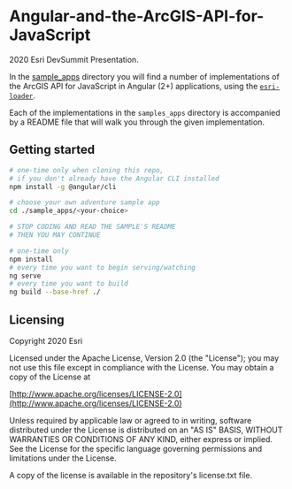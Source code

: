# Angular-and-the-ArcGIS-API-for-JavaScript

2020 Esri DevSummit Presentation.

In the [sample_apps](https://github.com/sean-olson-esri/2018_dev_summit_arcgis_api_angular_cli/tree/master/sample_apps) directory you will find a number of implementations of the ArcGIS API for JavaScript in Angular (2+) applications, using the [`esri-loader`](https://github.com/Esri/esri-loader).

Each of the implementations in the `samples_apps` directory is accompanied by a README file that will walk you through the given implementation.

## Getting started

```bash
# one-time only when cloning this repo,
# if you don't already have the Angular CLI installed
npm install -g @angular/cli

# choose your own adventure sample app
cd ./sample_apps/<your-choice>

# STOP CODING AND READ THE SAMPLE'S README
# THEN YOU MAY CONTINUE

# one-time only
npm install
# every time you want to begin serving/watching
ng serve
# every time you want to build
ng build --base-href ./
```

## Licensing

Copyright 2020 Esri

Licensed under the Apache License, Version 2.0 (the "License"); you may not use this file except in compliance with the License. You may obtain a copy of the License at

[http://www.apache.org/licenses/LICENSE-2.0](http://www.apache.org/licenses/LICENSE-2.0)

Unless required by applicable law or agreed to in writing, software distributed under the License is distributed on an "AS IS" BASIS, WITHOUT WARRANTIES OR CONDITIONS OF ANY KIND, either express or implied. See the License for the specific language governing permissions and limitations under the License.

A copy of the license is available in the repository's license.txt file.
